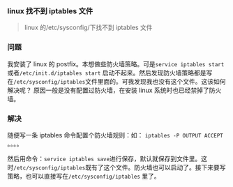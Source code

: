 ### linux 找不到 iptables 文件

> linux 的/etc/sysconfig/下找不到 iptables 文件

### 问题

我安装了 linux 的 postfix。本想做些防火墙策略。可是`service iptables start`或者`/etc/init.d/iptables start` 启动不起来。然后发现防火墙策略都是写在`/etc/sysconfig/iptables`文件里面的。可我发现我也没有这个文件。这该如何解决呢？
原因一般是没有配置过防火墙，在安装 linux 系统时也已经禁掉了防火墙。

### 解决

随便写一条 iptables 命令配置个防火墙规则：如：
`iptables -P OUTPUT ACCEPT` 。。。。

然后用命令：`service iptables save`进行保存，默认就保存到文件里。这时`/etc/sysconfig/iptables`既有了这个文件。防火墙也可以启动了。接下来要写策略，也可以直接写在`/etc/sysconfig/iptables` 里了。
